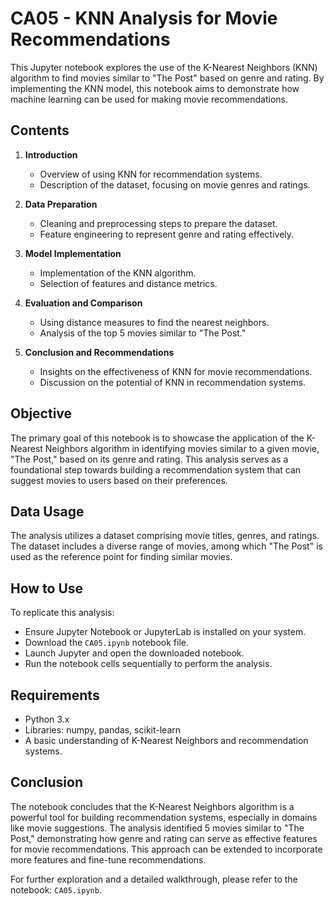 # CA05 - KNN Analysis for Movie Recommendations

This Jupyter notebook explores the use of the K-Nearest Neighbors (KNN) algorithm to find movies similar to "The Post" based on genre and rating. By implementing the KNN model, this notebook aims to demonstrate how machine learning can be used for making movie recommendations.

## Contents

1. **Introduction**
   - Overview of using KNN for recommendation systems.
   - Description of the dataset, focusing on movie genres and ratings.

2. **Data Preparation**
   - Cleaning and preprocessing steps to prepare the dataset.
   - Feature engineering to represent genre and rating effectively.

3. **Model Implementation**
   - Implementation of the KNN algorithm.
   - Selection of features and distance metrics.

4. **Evaluation and Comparison**
   - Using distance measures to find the nearest neighbors.
   - Analysis of the top 5 movies similar to "The Post."

5. **Conclusion and Recommendations**
   - Insights on the effectiveness of KNN for movie recommendations.
   - Discussion on the potential of KNN in recommendation systems.

## Objective

The primary goal of this notebook is to showcase the application of the K-Nearest Neighbors algorithm in identifying movies similar to a given movie, "The Post," based on its genre and rating. This analysis serves as a foundational step towards building a recommendation system that can suggest movies to users based on their preferences.

## Data Usage

The analysis utilizes a dataset comprising movie titles, genres, and ratings. The dataset includes a diverse range of movies, among which "The Post" is used as the reference point for finding similar movies.

## How to Use

To replicate this analysis:
- Ensure Jupyter Notebook or JupyterLab is installed on your system.
- Download the `CA05.ipynb` notebook file.
- Launch Jupyter and open the downloaded notebook.
- Run the notebook cells sequentially to perform the analysis.

## Requirements

- Python 3.x
- Libraries: numpy, pandas, scikit-learn
- A basic understanding of K-Nearest Neighbors and recommendation systems.

## Conclusion

The notebook concludes that the K-Nearest Neighbors algorithm is a powerful tool for building recommendation systems, especially in domains like movie suggestions. The analysis identified 5 movies similar to "The Post," demonstrating how genre and rating can serve as effective features for movie recommendations. This approach can be extended to incorporate more features and fine-tune recommendations.

For further exploration and a detailed walkthrough, please refer to the notebook: `CA05.ipynb`.
